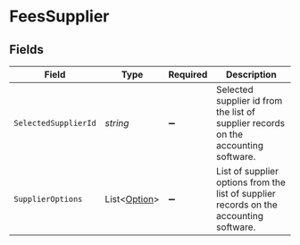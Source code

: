 # FeesSupplier


## Fields

| Field                                                                                  | Type                                                                                   | Required                                                                               | Description                                                                            |
| -------------------------------------------------------------------------------------- | -------------------------------------------------------------------------------------- | -------------------------------------------------------------------------------------- | -------------------------------------------------------------------------------------- |
| `SelectedSupplierId`                                                                   | *string*                                                                               | :heavy_minus_sign:                                                                     | Selected supplier id from the list of supplier records on the accounting software.     |
| `SupplierOptions`                                                                      | List<[Option](../../models/shared/Option.md)>                                          | :heavy_minus_sign:                                                                     | List of supplier options from the list of supplier records on the accounting software. |